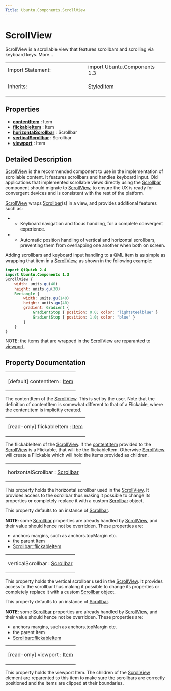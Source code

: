 ```yaml
---
Title: Ubuntu.Components.ScrollView
---
```

        
ScrollView
==========

<span class="subtitle"></span>
ScrollView is a scrollable view that features scrollbars and scrolling via keyboard keys. More...

<table>
<colgroup>
<col width="50%" />
<col width="50%" />
</colgroup>
<tbody>
<tr class="odd">
<td>Import Statement:</td>
<td>import Ubuntu.Components 1.3</td>
</tr>
<tr class="even">
<td>Inherits:</td>
<td><p><a href="Ubuntu.Components.StyledItem.md">StyledItem</a></p></td>
</tr>
</tbody>
</table>

<span id="properties"></span>
Properties
----------

-   ****[contentItem](#contentItem-prop)**** : Item
-   ****[flickableItem](#flickableItem-prop)**** : Item
-   ****[horizontalScrollbar](#horizontalScrollbar-prop)**** : Scrollbar
-   ****[verticalScrollbar](#verticalScrollbar-prop)**** : Scrollbar
-   ****[viewport](#viewport-prop)**** : Item

<span id="details"></span>
Detailed Description
--------------------

[ScrollView](index.html) is the recommended component to use in the implementation of scrollable content. It features scrollbars and handles keyboard input. Old applications that implemented scrollable views directly using the [Scrollbar](../Ubuntu.Components.Scrollbar.md) component should migrate to [ScrollView](index.html), to ensure the UX is ready for convergent devices and is consistent with the rest of the platform.

[ScrollView](index.html) wraps [Scrollbar](../Ubuntu.Components.Scrollbar.md)(s) in a view, and provides additional features such as:

-   - Keyboard navigation and focus handling, for a complete convergent experience.
-   - Automatic position handling of vertical and horizontal scrollbars, preventing them from overlapping one another when both on screen.

Adding scrollbars and keyboard input handling to a QML item is as simple as wrapping that item in a [ScrollView](index.html), as shown in the following example:

``` qml
import QtQuick 2.4
import Ubuntu.Components 1.3
ScrollView {
    width: units.gu(40)
    height: units.gu(30)
    Rectangle {
        width: units.gu(140)
        height: units.gu(40)
        gradient: Gradient {
            GradientStop { position: 0.0; color: "lightsteelblue" }
            GradientStop { position: 1.0; color: "blue" }
        }
    }
}
```

NOTE: the items that are wrapped in the [ScrollView](index.html) are reparanted to [viewport](#viewport-prop).

Property Documentation
----------------------

<table>
<colgroup>
<col width="100%" />
</colgroup>
<tbody>
<tr class="odd">
<td><p><span id="contentItem-prop"></span><span class="qmldefault">[default] </span><span class="name">contentItem</span> : <span class="type"><a href="../../sdk-14.10/QtQuick.Item.md">Item</a></span></p></td>
</tr>
</tbody>
</table>

The contentItem of the [ScrollView](index.html). This is set by the user. Note that the definition of contentItem is somewhat different to that of a Flickable, where the contentItem is implicitly created.

<table>
<colgroup>
<col width="100%" />
</colgroup>
<tbody>
<tr class="odd">
<td><p><span id="flickableItem-prop"></span><span class="qmlreadonly">[read-only] </span><span class="name">flickableItem</span> : <span class="type"><a href="../../sdk-14.10/QtQuick.Item.md">Item</a></span></p></td>
</tr>
</tbody>
</table>

The flickableItem of the [ScrollView](index.html). If the [contentItem](#contentItem-prop) provided to the [ScrollView](index.html) is a Flickable, that will be the flickableItem. Otherwise [ScrollView](index.html) will create a Flickable which will hold the items provided as children.

<table>
<colgroup>
<col width="100%" />
</colgroup>
<tbody>
<tr class="odd">
<td><p><span id="horizontalScrollbar-prop"></span><span class="name">horizontalScrollbar</span> : <span class="type"><a href="Ubuntu.Components.Scrollbar.md">Scrollbar</a></span></p></td>
</tr>
</tbody>
</table>

This property holds the horizontal scrollbar used in the [ScrollView](index.html). It provides access to the scrollbar thus making it possible to change its properties or completely replace it with a custom [Scrollbar](../Ubuntu.Components.Scrollbar.md) object.

This property defaults to an instance of [Scrollbar](../Ubuntu.Components.Scrollbar.md).

**NOTE**: some [Scrollbar](../Ubuntu.Components.Scrollbar.md) properties are already handled by [ScrollView](index.html), and their value should hence not be overridden. These properties are:

-   anchors margins, such as anchors.topMargin etc.
-   the parent Item
-   [Scrollbar::flickableItem](../Ubuntu.Components.Scrollbar.md#flickableItem-prop)

<table>
<colgroup>
<col width="100%" />
</colgroup>
<tbody>
<tr class="odd">
<td><p><span id="verticalScrollbar-prop"></span><span class="name">verticalScrollbar</span> : <span class="type"><a href="Ubuntu.Components.Scrollbar.md">Scrollbar</a></span></p></td>
</tr>
</tbody>
</table>

This property holds the vertical scrollbar used in the [ScrollView](index.html). It provides access to the scrollbar thus making it possible to change its properties or completely replace it with a custom [Scrollbar](../Ubuntu.Components.Scrollbar.md) object.

This property defaults to an instance of [Scrollbar](../Ubuntu.Components.Scrollbar.md).

**NOTE**: some [Scrollbar](../Ubuntu.Components.Scrollbar.md) properties are already handled by [ScrollView](index.html), and their value should hence not be overridden. These properties are:

-   anchors margins, such as anchors.topMargin etc.
-   the parent Item
-   [Scrollbar::flickableItem](../Ubuntu.Components.Scrollbar.md#flickableItem-prop)

<table>
<colgroup>
<col width="100%" />
</colgroup>
<tbody>
<tr class="odd">
<td><p><span id="viewport-prop"></span><span class="qmlreadonly">[read-only] </span><span class="name">viewport</span> : <span class="type"><a href="../../sdk-14.10/QtQuick.Item.md">Item</a></span></p></td>
</tr>
</tbody>
</table>

This property holds the viewport Item. The children of the [ScrollView](index.html) element are reparented to this item to make sure the scrollbars are correctly positioned and the items are clipped at their boundaries.

